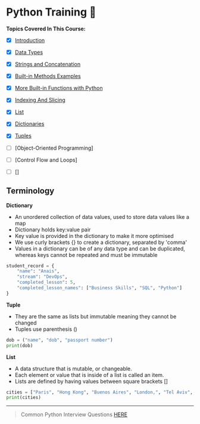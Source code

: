 # Python Training :snake:

**Topics Covered In This Course:**

- [x] [Introduction](introduction.md)
- [x] [Data Types](variables.py)
- [x] [Strings and Concatenation](string_casting.py)
- [x] [Built-in Methods Examples](string_casting.py) 
- [x] [More Built-in Functions with Python](https://docs.python.org/3/library/functions.html)
- [x] [Indexing And Slicing](string_casting.py)
- [x] [List](lists.py)
- [x] [Dictionaries](dictionaries.py)
- [x] [Tuples](tuples.py)
- [ ] [Object-Oriented Programming]
- [ ] [Control Flow and Loops]
- [ ] []


## **Terminology**

**Dictionary**
- An unordered collection of data values, used to store data values like a map
- Dictionary holds key:value pair
- Key value is provided in the dictionary to make it more optimised
- We use curly brackets {} to create a dictionary, separated by 'comma'
- Values in a dictionary can be of any data type and can be duplicated, whereas keys cannot be repeated and must be immutable

```python
student_record = {
    "name": "Anais",
    "stream": "DevOps",
    "completed_lesson": 5,
    "completed_lesson_names": ["Business Skills", "SQL", "Python"]
}
```

**Tuple**
- They are the same as lists but immutable meaning they cannot be changed
- Tuples use parenthesis ()

```python
dob = ("name", "dob", "passport number")
print(dob)
```

**List**
- A data structure that is mutable, or changeable.
- Each element or value that is inside of a list is called an item.
- Lists are defined by having values between square brackets []

```python
cities = ["Paris", "Hong Kong", "Buenos Aires", "London,", "Tel Aviv", "Amsterdam"]
print(cities)
```
---

> Common Python Interview Questions [HERE](https://www.guru99.com/python-interview-questions-answers.html)


